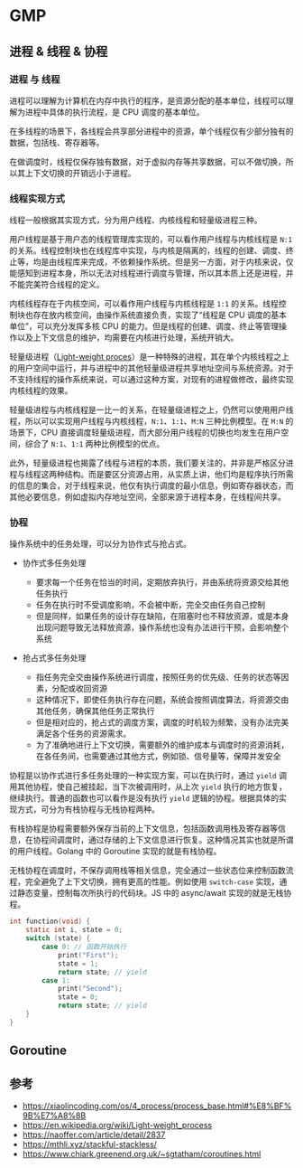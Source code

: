 # GMP

## 进程 & 线程 & 协程

### 进程 与 线程

进程可以理解为计算机在内存中执行的程序，是资源分配的基本单位，线程可以理解为进程中具体的执行流程，是 CPU 调度的基本单位。

在多线程的场景下，各线程会共享部分进程中的资源，单个线程仅有少部分独有的数据，包括栈、寄存器等。

在做调度时，线程仅保存独有数据，对于虚拟内存等共享数据，可以不做切换，所以其上下文切换的开销远小于进程。

### 线程实现方式

线程一般根据其实现方式，分为用户线程、内核线程和轻量级进程三种。

用户线程是基于用户态的线程管理库实现的，可以看作用户线程与内核线程是 `N:1` 的关系。线程控制块也在线程库中实现，与内核是隔离的，线程的创建、调度、终止等，均是由线程库来完成，不依赖操作系统。但是另一方面，对于内核来说，仅能感知到进程本身，所以无法对线程进行调度与管理，所以其本质上还是进程，并不能完美符合线程的定义。

内核线程存在于内核空间，可以看作用户线程与内核线程是 `1:1` 的关系。线程控制块也存在放内核空间，由操作系统直接负责，实现了“线程是 CPU 调度的基本单位”，可以充分发挥多核 CPU 的能力。但是线程的创建、调度、终止等管理操作以及上下文信息的维护，均需要在内核进行处理，系统开销大。

轻量级进程（[Light-weight proces](https://en.wikipedia.org/wiki/Light-weight_process)）是一种特殊的进程，其在单个内核线程之上的用户空间中运行，并与进程中的其他轻量级进程共享地址空间与系统资源。对于不支持线程的操作系统来说，可以通过这种方案，对现有的进程做修改，最终实现内核线程的效果。

轻量级进程与内核线程是一比一的关系，在轻量级进程之上，仍然可以使用用户线程，所以可以实现用户线程与内核线程，`N:1`、`1:1`、`M:N` 三种比例模型。在 `M:N` 的场景下，CPU 直接调度轻量级进程，而大部分用户线程的切换也均发生在用户空间，综合了 `N:1`、`1:1` 两种比例模型的优点。

此外，轻量级进程也揭露了线程与进程的本质，我们要关注的，并非是严格区分进程与线程这两种结构。而是要区分资源占用，从实质上讲，他们均是程序执行所需的信息的集合，对于线程来说，他仅有执行调度的最小信息，例如寄存器状态，而其他必要信息，例如虚拟内存地址空间，全部来源于进程本身，在线程间共享。

### 协程

操作系统中的任务处理，可以分为协作式与抢占式。

- 协作式多任务处理
  - 要求每一个任务在恰当的时间，定期放弃执行，并由系统将资源交给其他任务执行
  - 任务在执行时不受调度影响，不会被中断，完全交由任务自己控制
  - 但是同样，如果任务的设计存在缺陷，在阻塞时也不释放资源，或是本身出现问题导致无法释放资源，操作系统也没有办法进行干预，会影响整个系统

- 抢占式多任务处理
  - 指任务完全交由操作系统进行调度，按照任务的优先级、任务的状态等因素，分配或收回资源
  - 这种情况下，即使任务执行存在问题，系统会按照调度算法，将资源交由其他任务，确保其他任务正常执行
  - 但是相对应的，抢占式的调度方案，调度的时机较为频繁，没有办法完美满足各个任务的资源需求。
  - 为了准确地进行上下文切换，需要额外的维护成本与调度时的资源消耗，在各任务间，也需要通过其他方式，例如锁、信号量等，保障并发安全

协程是以协作式进行多任务处理的一种实现方案，可以在执行时，通过 `yield` 调用其他协程，使自己被挂起，当下次被调用时，从上次 `yield` 执行的地方恢复，继续执行。普通的函数也可以看作是没有执行 `yield` 逻辑的协程。根据具体的实现方式，可分为有栈协程与无栈协程两种。

有栈协程是协程需要额外保存当前的上下文信息，包括函数调用栈及寄存器等信息，在协程间调度时，通过存储的上下文信息进行恢复。这种情况其实也就是所谓的用户线程。Golang 中的 Goroutine 实现的就是有栈协程。

无栈协程在调度时，不保存调用栈等相关信息，完全通过一些状态位来控制函数流程，完全避免了上下文切换，拥有更高的性能。例如使用 `switch-case` 实现，通过静态变量，控制每次所执行的代码块。JS 中的 async/await 实现的就是无栈协程。

```c
int function(void) {
    static int i, state = 0;
    switch (state) {
        case 0: // 函数开始执行
            print("First");
            state = 1;
            return state; // yield
        case 1:
            print("Second");
            state = 0;
            return state; // yield
    }
}
```

## Goroutine

## 参考

- <https://xiaolincoding.com/os/4_process/process_base.html#%E8%BF%9B%E7%A8%8B>
- <https://en.wikipedia.org/wiki/Light-weight_process>
- <https://naoffer.com/article/detail/2837>
- <https://mthli.xyz/stackful-stackless/>
- <https://www.chiark.greenend.org.uk/~sgtatham/coroutines.html>
